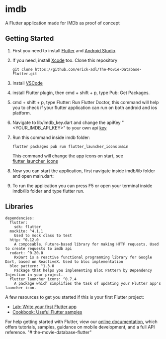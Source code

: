 # imdb

A Flutter application made for IMDb as proof of concept

## Getting Started

1. First you need to install [Flutter](https://flutter.dev/docs/get-started/install) and [Android Studio](https://developer.android.com/studio/install).
2. If you need, install [Xcode](https://developer.apple.com/xcode/) too.
    Clone this repository
    ```
    git clone https://github.com/erick-adl/The-Movie-Database-Flutter.git
    ```
3. Install [VSCode](https://code.visualstudio.com/)

4. install Flutter plugin, then  cmd + shift + p, type Pub: Get Packages.    

5. cmd + shift + p, type Flutter: Run Flutter Doctor, this command will help you to check if your flutter application can run on both android and ios platform.

6. Navigate to lib/imdb_key.dart and change the apiKey "<YOUR_IMDB_API_KEY>" to your own api [key](https://developers.themoviedb.org/3/getting-started/introduction)
7. Run this command inside imdb folder: 
    ```
    flutter packages pub run flutter_launcher_icons:main
    ```
   This command will change the app icons on start, see [flutter_launcher_icons](https://pub.dartlang.org/packages/flutter_launcher_icons)
8. Now you can start the application, first navigate inside imdb/lib folder and open main.dart:

9. To run the application you can press F5 or open your terminal inside imdb/lib folder and type flutter run.

## Libraries
```
dependencies:
  flutter:
    sdk: flutter
  mockito: ^4.1.1
    Used to mock class to test
  http: ^0.12.0
    A composable, Future-based library for making HTTP requests. Used to create requests to imdb api
  rxdart: ^0.20.0
    RxDart is a reactive functional programming library for Google Dart, based on ReactiveX. Used to bloc implementation 
  bloc_pattern: ^1.3.0
    Package that helps you implementing BloC Pattern by Dependency Injection in your project.
  flutter_launcher_icons: ^0.7.4
    A package which simplifies the task of updating your Flutter app's launcher icon.
```

A few resources to get you started if this is your first Flutter project:

- [Lab: Write your first Flutter app](https://flutter.dev/docs/get-started/codelab)
- [Cookbook: Useful Flutter samples](https://flutter.dev/docs/cookbook)

For help getting started with Flutter, view our
[online documentation](https://flutter.dev/docs), which offers tutorials,
samples, guidance on mobile development, and a full API reference.
"# the-movie-database-flutter" 
